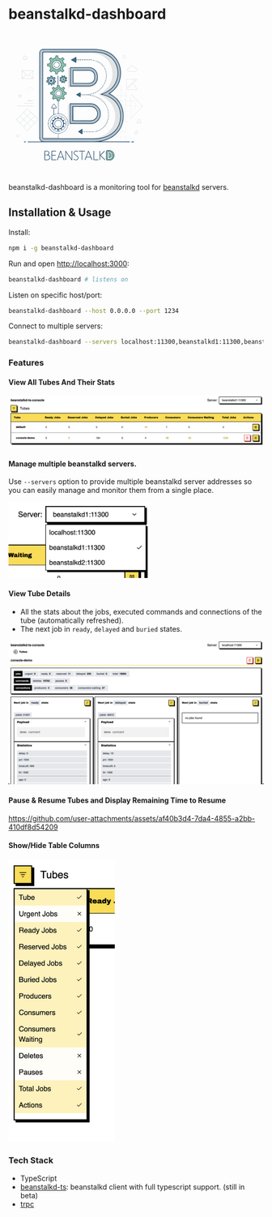 # beanstalkd-dashboard

<img src="./assets/logo.svg" style="width: 20em;" />


beanstalkd-dashboard is a monitoring tool for [beanstalkd](https://github.com/beanstalkd/beanstalkd) servers.

## Installation & Usage

Install:
```sh
npm i -g beanstalkd-dashboard
```

Run and open [http://localhost:3000](http://localhost:3000):
```sh
beanstalkd-dashboard # listens on
```

Listen on specific host/port:
```sh
beanstalkd-dashboard --host 0.0.0.0 --port 1234
```

Connect to multiple servers:
```sh
beanstalkd-dashboard --servers localhost:11300,beanstalkd1:11300,beanstalkd2:11300
```


### Features

#### View All Tubes And Their Stats

<img src="./assets/beanstalkd-dashboard home.png" style="width: 40em;" />


#### Manage multiple beanstalkd servers.
Use `--servers` option to provide multiple beanstalkd server addresses so you can easily manage and monitor them from a single place.

<img src="./assets/servers.png" style="width: 20em;" />

#### View Tube Details

- All the stats about the jobs, executed commands and connections of the tube (automatically refreshed).
- The next job in `ready`, `delayed` and `buried` states.

<img src="./assets/beanstalkd-dashboard-tube-details.png" />

#### Pause & Resume Tubes and Display Remaining Time to Resume

https://github.com/user-attachments/assets/af40b3d4-7da4-4855-a2bb-410df8d54209

#### Show/Hide Table Columns
<img src="./assets/beanstalkd-dashboard-show-hide-columns.png" style="width: 15em;" />

### Tech Stack
- TypeScript
- [beanstalkd-ts](https://github.com/fatihky/beanstalkd-ts): beanstalkd client with full typescript support. (still in beta)
- [trpc](https://github.com/trpc/trpc)
